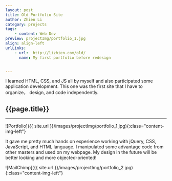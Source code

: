 ```yaml
---
layout: post
title: Old Portfolio Site
author: Zhien Li
category: projects
tags:
    - content: Web Dev
preview: projectImg/portfolio_1.jpg
align: align-left
urlLinks:
    - url:  http://lizhien.com/old/
      name: My first portfolio before redesign


---
```


I learned HTML, CSS, and JS all by myself and also participated some application development. This one was the first site that I have to organize， design, and code independently.

## {{page.title}}
-----

![Portfolio]({{ site.url }}/images/projectImg/portfolio_1.jpg){:class="content-img-left"}

It gave me pretty much hands on experience working with jQuery, CSS, JavaScript, and HTML language. I manipulated some advantage code from other masters and used on my webpage. My design in the future will be better looking and more objected-oriented!

![MailChimp]({{ site.url }}/images/projectImg/portfolio_2.jpg){:class="content-img-left"}
